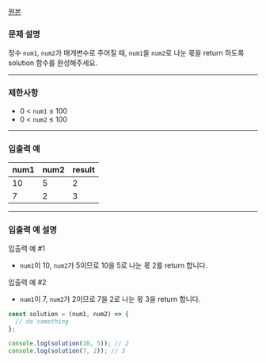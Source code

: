 [원본](https://school.programmers.co.kr/learn/courses/30/lessons/120805)

### **문제 설명**

정수 `num1`, `num2`가 매개변수로 주어질 때, `num1`을 `num2`로 나눈 몫을 return 하도록 solution 함수를 완성해주세요.

---

### 제한사항

- 0 < `num1` ≤ 100
- 0 < `num2` ≤ 100

---

### 입출력 예

| num1 | num2 | result |
| ---- | ---- | ------ |
| 10   | 5    | 2      |
| 7    | 2    | 3      |

---

### 입출력 예 설명

입출력 예 #1

- `num1`이 10, `num2`가 5이므로 10을 5로 나눈 몫 2를 return 합니다.

입출력 예 #2

- `num1`이 7, `num2`가 2이므로 7을 2로 나눈 몫 3을 return 합니다.

```jsx
const solution = (num1, num2) => {
  // do something
};

console.log(solution(10, 5)); // 2
console.log(solution(7, 2)); // 3
```
